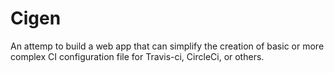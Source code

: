 # Cigen
An attemp to build a web app that can simplify the creation of basic or more complex CI configuration file for Travis-ci, CircleCi, or others.
